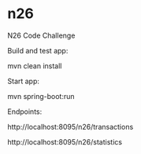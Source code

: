 # n26
N26 Code Challenge

Build and test app:

mvn clean install


Start app:

mvn spring-boot:run

Endpoints:

http://localhost:8095/n26/transactions

http://localhost:8095/n26/statistics

